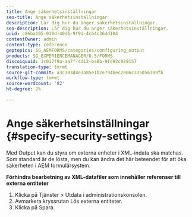 ```yaml
---
title: Ange säkerhetsinställningar
seo-title: Ange säkerhetsinställningar
description: Lär dig hur du anger säkerhetsinställningar.
seo-description: Lär dig hur du anger säkerhetsinställningar.
uuid: c86ba195-010d-40d6-9f9d-4cb4c364d104
contentOwner: admin
content-type: reference
geptopics: SG_AEMFORMS/categories/configuring_output
products: SG_EXPERIENCEMANAGER/6.5/FORMS
discoiquuid: 3c017f9a-aa7f-4d12-ba8b-9fd92c029157
translation-type: tm+mt
source-git-commit: a3c303d4e3a85e1b2e794bec2006c335056309fb
workflow-type: tm+mt
source-wordcount: '82'
ht-degree: 2%

---
```



# Ange säkerhetsinställningar {#specify-security-settings}

Med Output kan du styra om externa enheter i XML-indata ska matchas. Som standard är de lösta, men du kan ändra det här beteendet för att öka säkerheten i AEM formulärsystem.

**Förhindra bearbetning av XML-datafiler som innehåller referenser till externa entiteter**

1. Klicka på Tjänster > Utdata i administrationskonsolen.
1. Avmarkera kryssrutan Lös externa entiteter.
1. Klicka på Spara.

